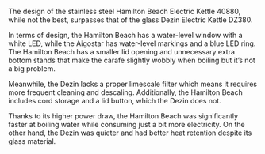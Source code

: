 The design of the stainless steel Hamilton Beach Electric Kettle 40880, while not the best, surpasses that of the glass Dezin Electric Kettle DZ380.

In terms of design, the Hamilton Beach has a water-level window with a white LED, while the Aigostar has water-level markings and a blue LED ring. The Hamilton Beach has a smaller lid opening and unnecessary extra bottom stands that make the carafe slightly wobbly when boiling but it’s not a big problem.

Meanwhile, the Dezin lacks a proper limescale filter which means it requires more frequent cleaning and descaling. Additionally, the Hamilton Beach includes cord storage and a lid button, which the Dezin does not.

Thanks to its higher power draw, the Hamilton Beach was significantly faster at boiling water while consuming just a bit more electricity. On the other hand, the Dezin was quieter and had better heat retention despite its glass material.